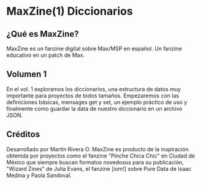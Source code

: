 # MaxZine(1) Diccionarios

## ¿Qué es MaxZine?
MaxZine es un fanzine digital sobre Max/MSP en español. Un fanzine educativo en un patch de Max.

## Volumen 1
En el vol. 1 exploramos los diccionarios, una estructura de datos muy importante para proyectos de todos tamaños.
Empezaremos con las definiciones básicas, mensages get y set, un ejemplo práctico de uso y finalmente como guardar la data de nuestro diccionario en un archivo JSON.

## Créditos
Desarrollado por Martín Rivera O. MaxZine es producto de la inspiración obtenida por proyectos como el fanzine "Pinche Chica Chic" en Ciudad de México que siempre buscan formatos novedosos para su publicación, "Wizard Zines" de Julia Evans, el fanzine [iom!] sobre Pure Data de Isaac Medina y Paola Sandoval.